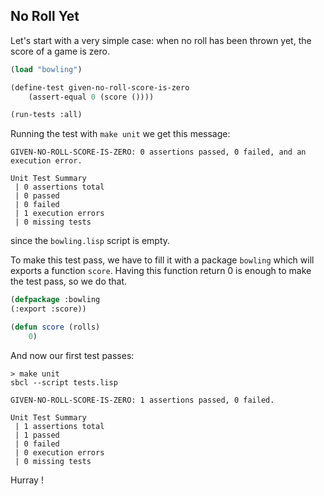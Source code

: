 ## No Roll Yet
Let's start with a very simple case: when no roll has been thrown yet, the score of a game is zero. 
```lisp
(load "bowling")

(define-test given-no-roll-score-is-zero
    (assert-equal 0 (score ())))

(run-tests :all)
```
Running the test with `make unit` we get this message:
```
GIVEN-NO-ROLL-SCORE-IS-ZERO: 0 assertions passed, 0 failed, and an execution error.

Unit Test Summary
 | 0 assertions total
 | 0 passed
 | 0 failed
 | 1 execution errors
 | 0 missing tests
```
since the `bowling.lisp` script is empty.

To make this test pass, we  have to fill it with a package `bowling` which will exports a function `score`. Having this function return 0 is enough to make the test pass, so we do that.
```lisp
(defpackage :bowling
(:export :score))

(defun score (rolls)
    0)
```
And now our first test passes:
```
> make unit
sbcl --script tests.lisp

GIVEN-NO-ROLL-SCORE-IS-ZERO: 1 assertions passed, 0 failed.

Unit Test Summary
 | 1 assertions total
 | 1 passed
 | 0 failed
 | 0 execution errors
 | 0 missing tests
```
Hurray !
